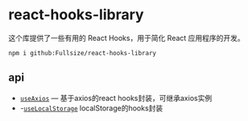 # react-hooks-library

这个库提供了一些有用的 React Hooks，用于简化 React 应用程序的开发。

```
npm i github:Fullsize/react-hooks-library
```

## api

- [`useAxios`](./public/doc/useAxios.md) — 基于axios的react hooks封装，可继承axios实例
- -[`useLocalStorage`]('./public/doc/useLocalStorage.md') localStorage的hooks封装
